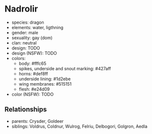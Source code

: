 # Nadrolir

- species: dragon
- elements: water, ligthning
- gender: male
- sexuality: gay (dom)
- clan: neutral
- design: TODO
- design (NSFW): TODO
- colors:
    - body: #fffc65
    - spikes, underside and snout marking: #427aff
    - horns: #def8ff
    - underside lining: #1d2ebe
    - wing membranes: #515151
    - flesh: #e24d09
- color (NSFW): TODO

## Relationships

- parents: Crysder, Goldeer
- siblings: Voldrus, Coldnur, Wulrog, Felriu, Delbogori, Golgron, Aedla
